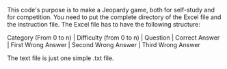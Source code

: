This code's purpose is to make a Jeopardy game, both for self-study and for competition. You need to put the complete directory of the Excel file and the instruction file. The Excel file has to have the following structure: 

Category (From 0 to n) | Difficulty  (from 0 to n) | Question | Correct Answer | First Wrong Answer | Second Wrong Answer | Third Wrong Answer

The text file is just one simple .txt file.
